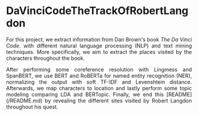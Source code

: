 # DaVinciCodeTheTrackOfRobertLangdon

<p align="justify"> For this project, we extract information from Dan Brown's book <em>The Da Vinci Code</em>. with different natural language processing (NLP) and text mining techniques. More specifically, we aim to extract the places visited by the characters throughout the book.</p>

<p align="justify">
After performing some coreference resolution with Lingmess and SpanBERT, we use BERT and RoBERTa for named entity recognition (NER), normalizing the output with soft TF-IDF and Levenshtein distance. Afterwards, we map characters to location and lastly perform some topic modeling comparing LDA and BERTopic. Finally, we end this [README](/README.md)
 by revealing the different sites visited by Robert Langdon throughout his quest.
</p>

